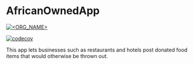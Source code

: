 # AfricanOwnedApp


[![<ORG_NAME>](https://circleci.com/gh/aaronallenCS/AfricanOwnedApp.svg?style=svg)](https://app.circleci.com/pipelines/github/aaronallenCS/AfricanOwnedApp?branch=master)

[![codecov](https://codecov.io/gh/aaronallenCS/AfricanOwnedApp/branch/master/graph/badge.svg?token=LR1D5AL6D1)](https://codecov.io/gh/aaronallenCS/AfricanOwnedApp)

This app lets businesses such as restaurants and hotels post donated food items that would otherwise be thrown out.
